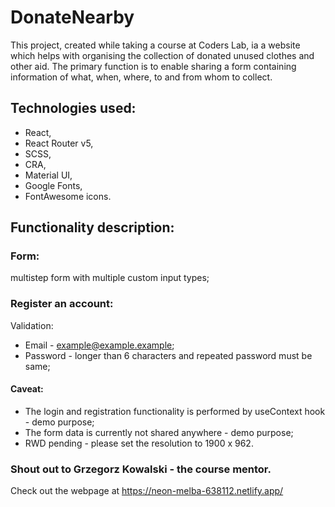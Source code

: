 # DonateNearby

This project, created while taking a course at Coders Lab, ia a website which helps with organising the collection of donated unused clothes and other aid. The primary function is to enable sharing a form containing information of what, when, where, to and from whom to collect.

## Technologies used:
* React, 
* React Router v5, 
* SCSS, 
* CRA, 
* Material UI, 
* Google Fonts, 
* FontAwesome icons.

## Functionality description:

### Form:
multistep form with multiple custom input types;

### Register an account:
Validation:
* Email - example@example.example;
* Password - longer than 6 characters and repeated password must be same;

#### Caveat:
* The login and registration functionality is performed by useContext hook - demo purpose;
* The form data is currently not shared anywhere - demo purpose;
* RWD pending - please set the resolution to 1900 x 962.


### Shout out to Grzegorz Kowalski - the course mentor.

Check out the webpage at https://neon-melba-638112.netlify.app/